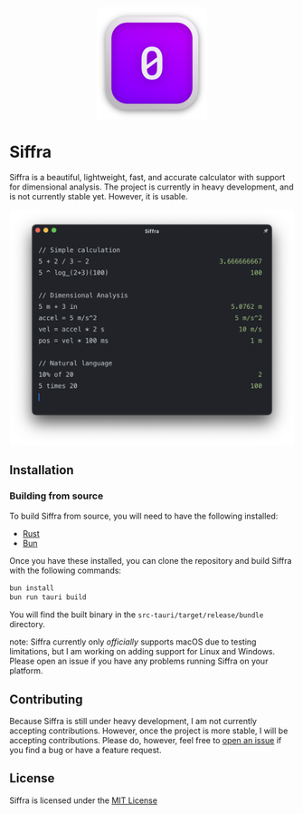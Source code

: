 <div align="center">
    <img src="src-tauri/app-icon.png" alt="Siffra logo" width="196" height="196">
</div>


# Siffra

Siffra is a beautiful, lightweight, fast, and accurate calculator with support for dimensional analysis.
The project is currently in heavy development, and is not currently stable yet. However, it is usable.

<div align="center">
    <img src="screenshot.png" alt="Siffra screenshot">
</div>

## Installation
### Building from source
To build Siffra from source, you will need to have the following installed:
- [Rust](https://www.rust-lang.org/tools/install)
- [Bun](https://bun.sh)

Once you have these installed, you can clone the repository and build Siffra with the following commands:
```sh
bun install
bun run tauri build
```

You will find the built binary in the `src-tauri/target/release/bundle` directory.

note: Siffra currently only *officially* supports macOS due to testing limitations, but I am working on adding support for Linux and Windows. Please open an issue if you have any problems running Siffra on your platform.

## Contributing

Because Siffra is still under heavy development, I am not currently accepting contributions. However, once the project is more stable, I will be accepting contributions. Please do, however, feel free to [open an issue](https://github.com/ImpossibleReality/Siffra/issues/new) if you find a bug or have a feature request.

## License

Siffra is licensed under the [MIT License](https://opensource.org/license/mit/)
